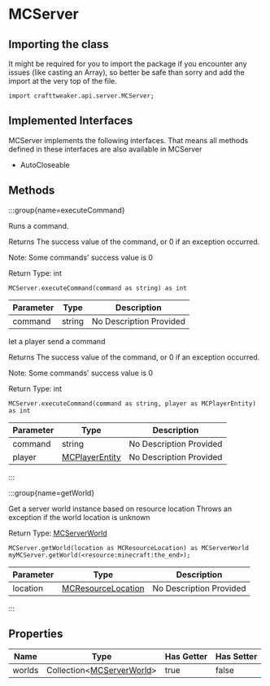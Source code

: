 # MCServer

## Importing the class

It might be required for you to import the package if you encounter any issues (like casting an Array), so better be safe than sorry and add the import at the very top of the file.
```zenscript
import crafttweaker.api.server.MCServer;
```


## Implemented Interfaces
MCServer implements the following interfaces. That means all methods defined in these interfaces are also available in MCServer

- AutoCloseable

## Methods

:::group{name=executeCommand}

Runs a command.

 Returns The success value of the command, or 0 if an exception occurred.
 <p>
 Note: Some commands' success value is 0

Return Type: int

```zenscript
MCServer.executeCommand(command as string) as int
```

| Parameter | Type | Description |
|-----------|------|-------------|
| command | string | No Description Provided |


let a player send a command

 Returns The success value of the command, or 0 if an exception occurred.
 <p>
 Note: Some commands' success value is 0

Return Type: int

```zenscript
MCServer.executeCommand(command as string, player as MCPlayerEntity) as int
```

| Parameter | Type | Description |
|-----------|------|-------------|
| command | string | No Description Provided |
| player | [MCPlayerEntity](/vanilla/api/entity/MCPlayerEntity) | No Description Provided |


:::

:::group{name=getWorld}

Get a server world instance based on resource location
 Throws an exception if the world location is unknown

Return Type: [MCServerWorld](/vanilla/api/world/MCServerWorld)

```zenscript
MCServer.getWorld(location as MCResourceLocation) as MCServerWorld
myMCServer.getWorld(<resource:minecraft:the_end>);
```

| Parameter | Type | Description |
|-----------|------|-------------|
| location | [MCResourceLocation](/vanilla/api/util/MCResourceLocation) | No Description Provided |


:::


## Properties

| Name | Type | Has Getter | Has Setter |
|------|------|------------|------------|
| worlds | Collection&lt;[MCServerWorld](/vanilla/api/world/MCServerWorld)&gt; | true | false |


